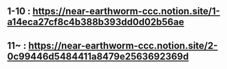 ## 1-10 : https://near-earthworm-ccc.notion.site/1-a14eca27cf8c4b388b393dd0d02b56ae

## 11~ : https://near-earthworm-ccc.notion.site/2-0c99446d5484411a8479e2563692369d
